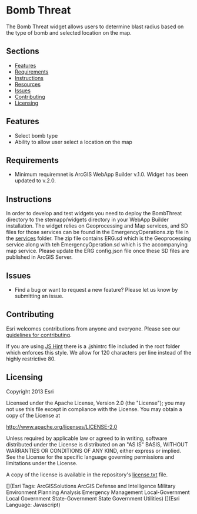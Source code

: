 # Bomb Threat
The Bomb Threat widget allows users to determine blast radius based on the type of bomb and selected location on the map.

## Sections

* [Features](#features)
* [Requirements](#requirements)
* [Instructions](#instructions)
* [Resources](#resources)
* [Issues](#issues)
* [Contributing](#contributing)
* [Licensing](#licensing)

## Features
* Select bomb type
* Ability to allow user select a location on the map

## Requirements
* Minimum requiremnet is ArcGIS WebApp Builder v.1.0. Widget has been updated to v.2.0. 

## Instructions
In order to develop and test widgets you need to deploy the BombThreat directory to the stemapp/widgets directory in your WebApp Builder installation. The widget relies on Geoprocessing and Map services, and SD files for those services can be found in the EmergencyOperations.zip file in the [services](https://github.com/Esri/solutions-webappbuilder-widgets/tree/master/BombThreat/services) folder. The zip file contains ERG.sd which is the Geoprocessing service along with teh EmergencyOperation.sd which is the accompanying map service. Please update the ERG config.json file once these SD files are published in ArcGIS Server.

## Issues
* Find a bug or want to request a new feature?  Please let us know by submitting an issue.

## Contributing
Esri welcomes contributions from anyone and everyone. Please see our [guidelines for contributing](https://github.com/esri/contributing).

If you are using [JS Hint](http://http://www.jshint.com/) there is a .jshintrc file included in the root folder which enforces this style.
We allow for 120 characters per line instead of the highly restrictive 80.

## Licensing
Copyright 2013 Esri

Licensed under the Apache License, Version 2.0 (the "License");
you may not use this file except in compliance with the License.
You may obtain a copy of the License at

   http://www.apache.org/licenses/LICENSE-2.0

Unless required by applicable law or agreed to in writing, software
distributed under the License is distributed on an "AS IS" BASIS,
WITHOUT WARRANTIES OR CONDITIONS OF ANY KIND, either express or implied.
See the License for the specific language governing permissions and
limitations under the License.

A copy of the license is available in the repository's
[license.txt](license.txt) file.

[](Esri Tags: ArcGISSolutions ArcGIS Defense and Intelligence Military Environment Planning Analysis Emergency Management Local-Government Local Government State-Government State Government Utilities)
[](Esri Language: Javascript)
